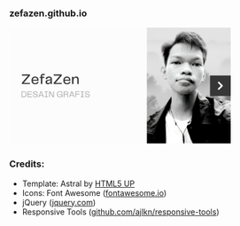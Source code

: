 ### zefazen.github.io
<img src="img/ogp/card.JPG" alt="ZEFAZEN" width="400" height="210">

### Credits: 
- Template: Astral by [HTML5 UP](html5up.net)
- Icons: Font Awesome ([fontawesome.io](fontawesome.io))
- jQuery ([jquery.com](jquery.com))
- Responsive Tools ([github.com/ajlkn/responsive-tools](github.com/ajlkn/responsive-tools))